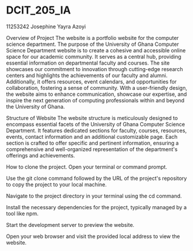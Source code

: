 # DCIT_205_IA
11253242 Josephine Yayra Azoyi

Overview of Project
The website is a portfolio website for the computer science department. The purpose of the University of Ghana Computer Science Department website is to create a cohesive and accessible online space for our academic community. It serves as a central hub, providing essential information on departmental faculty and courses. The site showcases our commitment to innovation through cutting-edge research centers and highlights the achievements of our faculty and alumni. Additionally, it offers resources, event calendars, and opportunities for collaboration, fostering a sense of community. With a user-friendly design, the website aims to enhance communication, showcase our expertise, and inspire the next generation of computing professionals within and beyond the University of Ghana.

Structure of Website
The website structure is meticulously designed to encompass essential facets of the University of Ghana Computer Science Department. It features dedicated sections for faculty, courses, resources, events, contact information and an additional customizable page. Each section is crafted to offer specific and pertinent information, ensuring a comprehensive and well-organized representation of the department's offerings and achievements.

How to clone the project.
Open your terminal or command prompt.

Use the git clone command followed by the URL of the project's repository to copy the project to your local machine.

Navigate to the project directory in your terminal using the cd command.

Install the necessary dependencies for the project, typically managed by a tool like npm.

Start the development server to preview the website.

Open your web browser and visit the provided local address to view the website.
